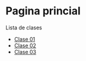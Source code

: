 # Pagina princial
Lista de clases  

- [Clase 01](https://bio-web.github.io/tecnologias-web/clase01)
- [Clase 02](https://bio-web.github.io/tecnologias-web/clase02)
- [Clase 03](https://bio-web.github.io/tecnologias-web/clase03)
